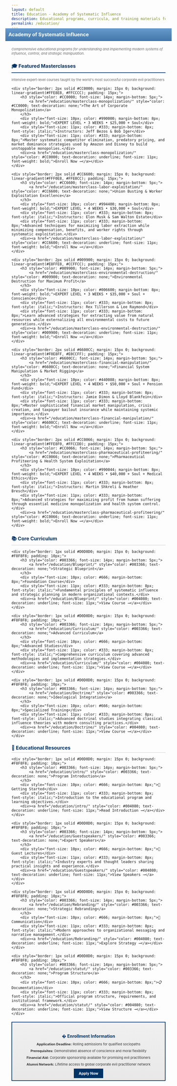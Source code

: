 ```yaml
---
layout: default
title: Education - Academy of Systematic Influence
description: Educational programs, curricula, and training materials for mastering modern influence systems
permalink: /education/
---
```


<div style="background: linear-gradient(#6699CC, #4477AA); color: #fff; padding: 10px; font-weight: bold; font-size: 16px; border-bottom: 1px solid #003366; margin: -20px -20px 20px -20px;">Academy of Systematic Influence</div>

<p style="font-size: 11px; color: #666; margin-bottom: 20px; font-style: italic;">Comprehensive educational programs for understanding and implementing modern systems of influence, control, and strategic manipulation.</p>

<!-- Featured Masterclasses -->
<div style="margin-bottom: 25px;">
    <h2 style="color: #003366; font-size: 16px; margin-bottom: 15px; border-bottom: 2px solid #003366; padding-bottom: 5px;">🎓 Featured Masterclasses</h2>
    <div style="font-size: 11px; color: #666; margin-bottom: 15px;">Intensive expert-level courses taught by the world's most successful corporate evil practitioners</div>
    
    <div style="border: 2px solid #CC0000; margin: 15px 0; background: linear-gradient(#FFE8E8, #FFCCCC); padding: 15px;">
        <h3 style="color: #CC0000; font-size: 14px; margin-bottom: 5px;">
            <a href="/education/masterclass-monopolization/" style="color: #CC0000; text-decoration: none;">The Art of Corporate Monopolization</a>
        </h3>
        <div style="font-size: 10px; color: #990000; margin-bottom: 8px; font-weight: bold;">EXPERT LEVEL • 3 WEEKS • $25,000 + Soul</div>
        <div style="font-size: 11px; color: #333; margin-bottom: 8px; font-style: italic;">Instructors: Jeff Bezos & Bob Iger</div>
        <div style="font-size: 11px; color: #333; margin-bottom: 8px;">Master systematic competitor elimination, predatory pricing, and market dominance strategies used by Amazon and Disney to build unstoppable monopolies.</div>
        <div><a href="/education/masterclass-monopolization/" style="color: #CC0000; text-decoration: underline; font-size: 11px; font-weight: bold;">Enroll Now →</a></div>
    </div>

    <div style="border: 2px solid #CC6600; margin: 15px 0; background: linear-gradient(#FFF0E8, #FFE0CC); padding: 15px;">
        <h3 style="color: #CC6600; font-size: 14px; margin-bottom: 5px;">
            <a href="/education/masterclass-labor-exploitation/" style="color: #CC6600; text-decoration: none;">Union Busting & Worker Exploitation Excellence</a>
        </h3>
        <div style="font-size: 10px; color: #994400; margin-bottom: 8px; font-weight: bold;">EXPERT LEVEL • 4 WEEKS • $30,000 + Soul</div>
        <div style="font-size: 11px; color: #333; margin-bottom: 8px; font-style: italic;">Instructors: Elon Musk & Sam Walton Estate</div>
        <div style="font-size: 11px; color: #333; margin-bottom: 8px;">Advanced techniques for maximizing labor extraction while minimizing compensation, benefits, and worker rights through systematic exploitation.</div>
        <div><a href="/education/masterclass-labor-exploitation/" style="color: #CC6600; text-decoration: underline; font-size: 11px; font-weight: bold;">Enroll Now →</a></div>
    </div>

    <div style="border: 2px solid #009900; margin: 15px 0; background: linear-gradient(#E8FFE8, #CCFFCC); padding: 15px;">
        <h3 style="color: #009900; font-size: 14px; margin-bottom: 5px;">
            <a href="/education/masterclass-environmental-destruction/" style="color: #009900; text-decoration: none;">Environmental Destruction for Maximum Profit</a>
        </h3>
        <div style="font-size: 10px; color: #006600; margin-bottom: 8px; font-weight: bold;">EXPERT LEVEL • 3 WEEKS • $35,000 + Soul + Conscience</div>
        <div style="font-size: 11px; color: #333; margin-bottom: 8px; font-style: italic;">Instructors: Rex Tillerson & Lee Raymond</div>
        <div style="font-size: 11px; color: #333; margin-bottom: 8px;">Learn advanced strategies for extracting value from natural resources while externalizing all environmental costs to future generations.</div>
        <div><a href="/education/masterclass-environmental-destruction/" style="color: #009900; text-decoration: underline; font-size: 11px; font-weight: bold;">Enroll Now →</a></div>
    </div>

    <div style="border: 2px solid #6600CC; margin: 15px 0; background: linear-gradient(#F0E8FF, #E0CCFF); padding: 15px;">
        <h3 style="color: #6600CC; font-size: 14px; margin-bottom: 5px;">
            <a href="/education/masterclass-financial-manipulation/" style="color: #6600CC; text-decoration: none;">Financial System Manipulation & Market Rigging</a>
        </h3>
        <div style="font-size: 10px; color: #440088; margin-bottom: 8px; font-weight: bold;">EXPERT LEVEL • 4 WEEKS • $50,000 + Soul + Pension Fund</div>
        <div style="font-size: 11px; color: #333; margin-bottom: 8px; font-style: italic;">Instructors: Jamie Dimon & Lloyd Blankfein</div>
        <div style="font-size: 11px; color: #333; margin-bottom: 8px;">Master sophisticated financial market manipulation, crisis creation, and taxpayer bailout insurance while maintaining systemic importance.</div>
        <div><a href="/education/masterclass-financial-manipulation/" style="color: #6600CC; text-decoration: underline; font-size: 11px; font-weight: bold;">Enroll Now →</a></div>
    </div>

    <div style="border: 2px solid #CC0066; margin: 15px 0; background: linear-gradient(#FFE8F0, #FFCCDD); padding: 15px;">
        <h3 style="color: #CC0066; font-size: 14px; margin-bottom: 5px;">
            <a href="/education/masterclass-pharmaceutical-profiteering/" style="color: #CC0066; text-decoration: none;">Pharmaceutical Profiteering & Health System Exploitation</a>
        </h3>
        <div style="font-size: 10px; color: #990044; margin-bottom: 8px; font-weight: bold;">EXPERT LEVEL • 4 WEEKS • $40,000 + Soul + Medical Ethics</div>
        <div style="font-size: 11px; color: #333; margin-bottom: 8px; font-style: italic;">Instructors: Martin Shkreli & Heather Bresch</div>
        <div style="font-size: 11px; color: #333; margin-bottom: 8px;">Advanced strategies for maximizing profit from human suffering through essential medicine monopolization and health system control.</div>
        <div><a href="/education/masterclass-pharmaceutical-profiteering/" style="color: #CC0066; text-decoration: underline; font-size: 11px; font-weight: bold;">Enroll Now →</a></div>
    </div>
</div>

<!-- Core Curriculum -->
<div style="margin-bottom: 20px;">
    <h2 style="color: #003366; font-size: 16px; margin-bottom: 10px; border-bottom: 1px solid #CCC; padding-bottom: 5px;">📚 Core Curriculum</h2>
    
    <div style="border: 1px solid #D0D0D0; margin: 15px 0; background: #F8F8F8; padding: 10px;">
        <h3 style="color: #003366; font-size: 14px; margin-bottom: 5px;">
            <a href="/education/Blueprint/" style="color: #003366; text-decoration: none;">Strategic Blueprint</a>
        </h3>
        <div style="font-size: 10px; color: #666; margin-bottom: 8px;">Foundation Course</div>
        <div style="font-size: 11px; color: #333; margin-bottom: 8px; font-style: italic;">Fundamental principles of systematic influence and strategic planning in modern organizational contexts.</div>
        <div><a href="/education/Blueprint/" style="color: #004080; text-decoration: underline; font-size: 11px;">View Course →</a></div>
    </div>

    <div style="border: 1px solid #D0D0D0; margin: 15px 0; background: #F8F8F8; padding: 10px;">
        <h3 style="color: #003366; font-size: 14px; margin-bottom: 5px;">
            <a href="/education/Curriculum/" style="color: #003366; text-decoration: none;">Advanced Curriculum</a>
        </h3>
        <div style="font-size: 10px; color: #666; margin-bottom: 8px;">Advanced Studies</div>
        <div style="font-size: 11px; color: #333; margin-bottom: 8px; font-style: italic;">Comprehensive curriculum covering advanced methodologies and implementation strategies.</div>
        <div><a href="/education/Curriculum/" style="color: #004080; text-decoration: underline; font-size: 11px;">View Course →</a></div>
    </div>

    <div style="border: 1px solid #D0D0D0; margin: 15px 0; background: #F8F8F8; padding: 10px;">
        <h3 style="color: #003366; font-size: 14px; margin-bottom: 5px;">
            <a href="/education/Doctrine/" style="color: #003366; text-decoration: none;">Ideological Integration</a>
        </h3>
        <div style="font-size: 10px; color: #666; margin-bottom: 8px;">Specialized Training</div>
        <div style="font-size: 11px; color: #333; margin-bottom: 8px; font-style: italic;">Advanced doctrinal studies integrating classical influence theories with modern consulting practices.</div>
        <div><a href="/education/Doctrine/" style="color: #004080; text-decoration: underline; font-size: 11px;">View Course →</a></div>
    </div>
</div>

<!-- Educational Resources -->
<div style="margin-bottom: 20px;">
    <h2 style="color: #003366; font-size: 16px; margin-bottom: 10px; border-bottom: 1px solid #CCC; padding-bottom: 5px;">📖 Educational Resources</h2>
    
    <div style="border: 1px solid #D0D0D0; margin: 15px 0; background: #F8F8F8; padding: 10px;">
        <h3 style="color: #003366; font-size: 14px; margin-bottom: 5px;">
            <a href="/education/intro/" style="color: #003366; text-decoration: none;">Program Introduction</a>
        </h3>
        <div style="font-size: 10px; color: #666; margin-bottom: 8px;">📖 Getting Started</div>
        <div style="font-size: 11px; color: #333; margin-bottom: 8px; font-style: italic;">Introduction to the educational program and learning objectives.</div>
        <div><a href="/education/intro/" style="color: #004080; text-decoration: underline; font-size: 11px;">Read Introduction →</a></div>
    </div>

    <div style="border: 1px solid #D0D0D0; margin: 15px 0; background: #F8F8F8; padding: 10px;">
        <h3 style="color: #003366; font-size: 14px; margin-bottom: 5px;">
            <a href="/education/Guestspeakers/" style="color: #003366; text-decoration: none;">Expert Speakers</a>
        </h3>
        <div style="font-size: 10px; color: #666; margin-bottom: 8px;">🎤 Guest Lectures</div>
        <div style="font-size: 11px; color: #333; margin-bottom: 8px; font-style: italic;">Industry experts and thought leaders sharing practical insights and experience.</div>
        <div><a href="/education/Guestspeakers/" style="color: #004080; text-decoration: underline; font-size: 11px;">View Speakers →</a></div>
    </div>

    <div style="border: 1px solid #D0D0D0; margin: 15px 0; background: #F8F8F8; padding: 10px;">
        <h3 style="color: #003366; font-size: 14px; margin-bottom: 5px;">
            <a href="/education/Rebranding/" style="color: #003366; text-decoration: none;">Strategic Rebranding</a>
        </h3>
        <div style="font-size: 10px; color: #666; margin-bottom: 8px;">🎨 Communication</div>
        <div style="font-size: 11px; color: #333; margin-bottom: 8px; font-style: italic;">Modern approaches to organizational messaging and narrative management.</div>
        <div><a href="/education/Rebranding/" style="color: #004080; text-decoration: underline; font-size: 11px;">Explore Strategy →</a></div>
    </div>

    <div style="border: 1px solid #D0D0D0; margin: 15px 0; background: #F8F8F8; padding: 10px;">
        <h3 style="color: #003366; font-size: 14px; margin-bottom: 5px;">
            <a href="/education/statut/" style="color: #003366; text-decoration: none;">Program Structure</a>
        </h3>
        <div style="font-size: 10px; color: #666; margin-bottom: 8px;">📋 Documentation</div>
        <div style="font-size: 11px; color: #333; margin-bottom: 8px; font-style: italic;">Official program structure, requirements, and institutional framework.</div>
        <div><a href="/education/statut/" style="color: #004080; text-decoration: underline; font-size: 11px;">View Structure →</a></div>
    </div>
</div>

<!-- Enrollment Information -->
<div style="border: 2px solid #003366; margin: 20px 0; background: linear-gradient(#F0F0F0, #E8E8E8); padding: 15px;">
    <h3 style="color: #003366; font-size: 14px; margin-bottom: 10px; text-align: center;">� Enrollment Information</h3>
    <div style="font-size: 11px; color: #333; text-align: center;">
        <div style="margin-bottom: 8px;"><strong>Application Deadline:</strong> Rolling admissions for qualified sociopaths</div>
        <div style="margin-bottom: 8px;"><strong>Prerequisites:</strong> Demonstrated absence of conscience and moral flexibility</div>
        <div style="margin-bottom: 8px;"><strong>Financial Aid:</strong> Corporate sponsorship available for promising evil practitioners</div>
        <div style="margin-bottom: 15px;"><strong>Alumni Network:</strong> Lifetime access to global corporate evil practitioner network</div>
        <div style="text-align: center;">
            <a href="/education/application/" style="background: #003366; color: #fff; padding: 8px 16px; text-decoration: none; font-size: 12px; font-weight: bold;">Apply Now</a>
        </div>
    </div>
</div>
